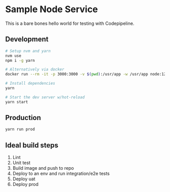 # Sample Node Service

This is a bare bones hello world for testing with Codepipeline.

## Development

```sh
# Setup nvm and yarn
nvm use
npm i -g yarn

# Alternatively via docker
docker run --rm -it -p 3000:3000 -v $(pwd):/usr/app -w /usr/app node:12-alpine sh

# Install dependencies
yarn

# Start the dev server w/hot-reload
yarn start
```

## Production

```sh
yarn run prod
```

## Ideal build steps

1. Lint
1. Unit test
1. Build image and push to repo
1. Deploy to an env and run integration/e2e tests
1. Deploy uat
1. Deploy prod
